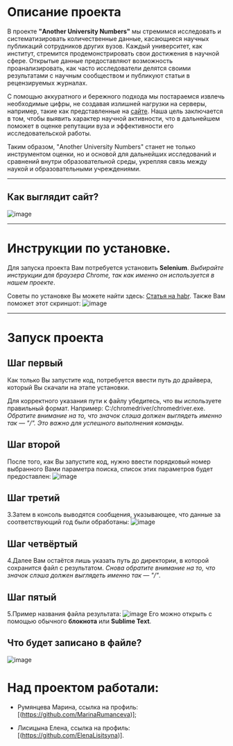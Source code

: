 # Описание проекта

В проекте **"Another University Numbers"** мы стремимся исследовать и систематизировать количественные данные, касающиеся научных публикаций сотрудников других вузов. Каждый университет, как институт, стремится продемонстрировать свои достижения в научной сфере. Открытые данные предоставляют возможность проанализировать, как часто исследователи делятся своими результатами с научным сообществом и публикуют статьи в рецензируемых журналах.

С помощью аккуратного и бережного подхода мы постараемся извлечь необходимые цифры, не создавая излишней нагрузки на серверы, например, такие как представленные на [сайте](https://science.nsu.ru/). Наша цель заключается в том, чтобы выявить характер научной активности, что в дальнейшем поможет в оценке репутации вуза и эффективности его исследовательской работы. 

Таким образом, "Another University Numbers" станет не только инструментом оценки, но и основой для дальнейших исследований и сравнений внутри образовательной среды, укрепляя связь между наукой и образовательными учреждениями.

____

## Как выглядит сайт?
![image](https://github.com/user-attachments/assets/b24e4843-0e55-42ea-bbdb-b8c582fcfb59)

____

# Инструкции по установке.

Для запуска проекта Вам потребуется установить **Selenium**. *Выбирайте инструкции для браузера Chrome, так как именно он используется в нашем проекте*. 

Советы по установке Вы можете найти здесь: [Статья на habr](https://habr.com/ru/articles/248559/). Также Вам поможет этот скриншот: ![image](https://github.com/user-attachments/assets/4178846b-055a-4906-837c-45df2ce36392)

____

# Запуск проекта
## Шаг первый
Как только Вы запустите код, потребуется ввести путь до драйвера, который Вы скачали на этапе установки.

  Для корректного указания пути к файлу убедитесь, что вы используете правильный формат. Например: C:/chromedriver/chromedriver.exe. *Обратите внимание на то, что значок слэша должен выглядеть именно так — "/". Это важно для успешного выполнения команды*. 
## Шаг второй
После того, как Вы запустите код, нужно ввести порядковый номер выбранного Вами параметра поиска, список этих параметров будет предоставлен: ![image](https://github.com/user-attachments/assets/68ec4723-463c-43c9-8abc-afdd055e317d)
## Шаг третий
3.Затем в консоль выводятся сообщения, указывающее, что данные за соответствующий год были обработаны: ![image](https://github.com/user-attachments/assets/870b5dc4-1a46-4a70-973b-513229d5244a)
## Шаг четвёртый
4.Далее Вам остаётся лишь указать путь до директории, в которой сохранится файл с результатом. *Снова обратите внимание на то, что значок слэша должен выглядеть именно так — "/"*. 
## Шаг пятый
5.Пример названия файла результата: ![image](https://github.com/user-attachments/assets/3fb87bab-b8d4-475d-b951-7872314ffe68) Его можно открыть с помощью обычного **блокнота** или **Sublime Text**.

## Что будет записано в файле?
![image](https://github.com/user-attachments/assets/eac54f28-e751-4796-9c3c-79cd2be18eb4)


# Над проектом работали:

+ Румянцева Марина, ссылка на профиль: [(https://github.com/MarinaRumanceva)];

+ Лисицына Елена, ссылка на профиль: [(https://github.com/ElenaLisitsyna)].
